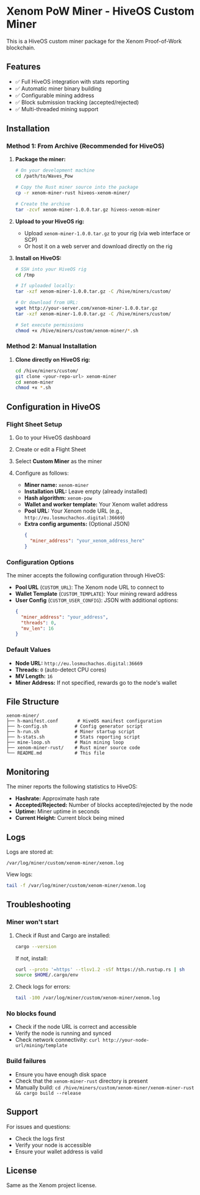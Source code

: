 # Xenom PoW Miner - HiveOS Custom Miner

This is a HiveOS custom miner package for the Xenom Proof-of-Work blockchain.

## Features

- ✅ Full HiveOS integration with stats reporting
- ✅ Automatic miner binary building
- ✅ Configurable mining address
- ✅ Block submission tracking (accepted/rejected)
- ✅ Multi-threaded mining support

## Installation

### Method 1: From Archive (Recommended for HiveOS)

1. **Package the miner:**
   ```bash
   # On your development machine
   cd /path/to/Waves_Pow
   
   # Copy the Rust miner source into the package
   cp -r xenom-miner-rust hiveos-xenom-miner/
   
   # Create the archive
   tar -zcvf xenom-miner-1.0.0.tar.gz hiveos-xenom-miner
   ```

2. **Upload to your HiveOS rig:**
   - Upload `xenom-miner-1.0.0.tar.gz` to your rig (via web interface or SCP)
   - Or host it on a web server and download directly on the rig

3. **Install on HiveOS:**
   ```bash
   # SSH into your HiveOS rig
   cd /tmp
   
   # If uploaded locally:
   tar -xzf xenom-miner-1.0.0.tar.gz -C /hive/miners/custom/
   
   # Or download from URL:
   wget http://your-server.com/xenom-miner-1.0.0.tar.gz
   tar -xzf xenom-miner-1.0.0.tar.gz -C /hive/miners/custom/
   
   # Set execute permissions
   chmod +x /hive/miners/custom/xenom-miner/*.sh
   ```

### Method 2: Manual Installation

1. **Clone directly on HiveOS rig:**
   ```bash
   cd /hive/miners/custom/
   git clone <your-repo-url> xenom-miner
   cd xenom-miner
   chmod +x *.sh
   ```

## Configuration in HiveOS

### Flight Sheet Setup

1. Go to your HiveOS dashboard
2. Create or edit a Flight Sheet
3. Select **Custom Miner** as the miner
4. Configure as follows:

   - **Miner name:** `xenom-miner`
   - **Installation URL:** Leave empty (already installed)
   - **Hash algorithm:** `xenom-pow`
   - **Wallet and worker template:** Your Xenom wallet address
   - **Pool URL:** Your Xenom node URL (e.g., `http://eu.losmuchachos.digital:36669`)
   - **Extra config arguments:** (Optional JSON)
     ```json
     {
       "miner_address": "your_xenom_address_here"
     }
     ```

### Configuration Options

The miner accepts the following configuration through HiveOS:

- **Pool URL** (`CUSTOM_URL`): The Xenom node URL to connect to
- **Wallet Template** (`CUSTOM_TEMPLATE`): Your mining reward address
- **User Config** (`CUSTOM_USER_CONFIG`): JSON with additional options:
  ```json
  {
    "miner_address": "your_address",
    "threads": 0,
    "mv_len": 16
  }
  ```

### Default Values

- **Node URL:** `http://eu.losmuchachos.digital:36669`
- **Threads:** `0` (auto-detect CPU cores)
- **MV Length:** `16`
- **Miner Address:** If not specified, rewards go to the node's wallet

## File Structure

```
xenom-miner/
├── h-manifest.conf       # HiveOS manifest configuration
├── h-config.sh          # Config generator script
├── h-run.sh             # Miner startup script
├── h-stats.sh           # Stats reporting script
├── mine-loop.sh         # Main mining loop
├── xenom-miner-rust/    # Rust miner source code
└── README.md            # This file
```

## Monitoring

The miner reports the following statistics to HiveOS:

- **Hashrate:** Approximate hash rate
- **Accepted/Rejected:** Number of blocks accepted/rejected by the node
- **Uptime:** Miner uptime in seconds
- **Current Height:** Current block being mined

## Logs

Logs are stored at:
```
/var/log/miner/custom/xenom-miner/xenom.log
```

View logs:
```bash
tail -f /var/log/miner/custom/xenom-miner/xenom.log
```

## Troubleshooting

### Miner won't start

1. Check if Rust and Cargo are installed:
   ```bash
   cargo --version
   ```
   If not, install:
   ```bash
   curl --proto '=https' --tlsv1.2 -sSf https://sh.rustup.rs | sh
   source $HOME/.cargo/env
   ```

2. Check logs for errors:
   ```bash
   tail -100 /var/log/miner/custom/xenom-miner/xenom.log
   ```

### No blocks found

- Check if the node URL is correct and accessible
- Verify the node is running and synced
- Check network connectivity: `curl http://your-node-url/mining/template`

### Build failures

- Ensure you have enough disk space
- Check that the `xenom-miner-rust` directory is present
- Manually build: `cd /hive/miners/custom/xenom-miner/xenom-miner-rust && cargo build --release`

## Support

For issues and questions:
- Check the logs first
- Verify your node is accessible
- Ensure your wallet address is valid

## License

Same as the Xenom project license.
